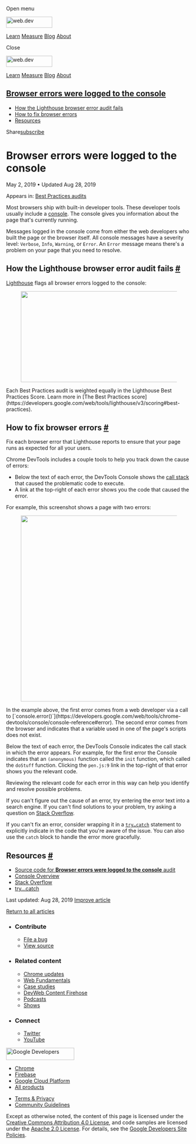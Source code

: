 <span class="w-tooltip w-tooltip--left">Open menu</span>

<a href="/" class="gc-analytics-event header-default__logo-link"><img src="/images/lockup.svg" alt="web.dev" class="header-default__logo" width="125" height="30" /></a>

<a href="/learn/" class="gc-analytics-event header-default__link">Learn</a> <a href="/measure/" class="gc-analytics-event header-default__link">Measure</a> <a href="/blog/" class="gc-analytics-event header-default__link">Blog</a> <a href="/about/" class="gc-analytics-event header-default__link">About</a>

<span class="w-tooltip">Close</span>

<a href="/" class="gc-analytics-event"><img src="/images/lockup.svg" alt="web.dev" class="drawer-default__logo" width="125" height="30" /></a>

<a href="/learn/" class="gc-analytics-event drawer-default__link">Learn</a> <a href="/measure/" class="gc-analytics-event drawer-default__link">Measure</a> <a href="/blog/" class="gc-analytics-event drawer-default__link">Blog</a> <a href="/about/" class="gc-analytics-event drawer-default__link">About</a>

<a href="#browser-errors-were-logged-to-the-console" class="w-toc__header--link">Browser errors were logged to the console</a>
------------------------------------------------------------------------------------------------------------------------------

-   [How the Lighthouse browser error audit fails](#how-the-lighthouse-browser-error-audit-fails)
-   [How to fix browser errors](#how-to-fix-browser-errors)
-   [Resources](#resources)

Share<a href="/newsletter/" class="gc-analytics-event w-actions__fab w-actions__fab--subscribe"><span>subscribe</span></a>

Browser errors were logged to the console
=========================================

May 2, 2019 <span class="w-author__separator">•</span> Updated Aug 28, 2019

<span class="w-post-signpost__title">Appears in:</span> <a href="/lighthouse-best-practices" class="w-post-signpost__link">Best Practices audits</a>

Most browsers ship with built-in developer tools. These developer tools usually include a [console](https://developers.google.com/web/tools/chrome-devtools/console/). The console gives you information about the page that's currently running.

Messages logged in the console come from either the web developers who built the page or the browser itself. All console messages have a severity level: `Verbose`, `Info`, `Warning`, or `Error`. An `Error` message means there's a problem on your page that you need to resolve.

How the Lighthouse browser error audit fails <a href="#how-the-lighthouse-browser-error-audit-fails" class="w-headline-link">#</a>
----------------------------------------------------------------------------------------------------------------------------------

[Lighthouse](https://developers.google.com/web/tools/lighthouse/) flags all browser errors logged to the console:

<figure><img src="https://web-dev.imgix.net/image/tcFciHGuF3MxnTr1y5ue01OGLBn2/AjfKRZm8E4ZUi2QvQtL3.png?auto=format" class="w-screenshot" sizes="(min-width: 800px) 800px, calc(100vw - 48px)" srcset="https://web-dev.imgix.net/image/tcFciHGuF3MxnTr1y5ue01OGLBn2/AjfKRZm8E4ZUi2QvQtL3.png?auto=format&amp;w=200 200w, https://web-dev.imgix.net/image/tcFciHGuF3MxnTr1y5ue01OGLBn2/AjfKRZm8E4ZUi2QvQtL3.png?auto=format&amp;w=228 228w, https://web-dev.imgix.net/image/tcFciHGuF3MxnTr1y5ue01OGLBn2/AjfKRZm8E4ZUi2QvQtL3.png?auto=format&amp;w=260 260w, https://web-dev.imgix.net/image/tcFciHGuF3MxnTr1y5ue01OGLBn2/AjfKRZm8E4ZUi2QvQtL3.png?auto=format&amp;w=296 296w, https://web-dev.imgix.net/image/tcFciHGuF3MxnTr1y5ue01OGLBn2/AjfKRZm8E4ZUi2QvQtL3.png?auto=format&amp;w=338 338w, https://web-dev.imgix.net/image/tcFciHGuF3MxnTr1y5ue01OGLBn2/AjfKRZm8E4ZUi2QvQtL3.png?auto=format&amp;w=385 385w, https://web-dev.imgix.net/image/tcFciHGuF3MxnTr1y5ue01OGLBn2/AjfKRZm8E4ZUi2QvQtL3.png?auto=format&amp;w=439 439w, https://web-dev.imgix.net/image/tcFciHGuF3MxnTr1y5ue01OGLBn2/AjfKRZm8E4ZUi2QvQtL3.png?auto=format&amp;w=500 500w, https://web-dev.imgix.net/image/tcFciHGuF3MxnTr1y5ue01OGLBn2/AjfKRZm8E4ZUi2QvQtL3.png?auto=format&amp;w=571 571w, https://web-dev.imgix.net/image/tcFciHGuF3MxnTr1y5ue01OGLBn2/AjfKRZm8E4ZUi2QvQtL3.png?auto=format&amp;w=650 650w, https://web-dev.imgix.net/image/tcFciHGuF3MxnTr1y5ue01OGLBn2/AjfKRZm8E4ZUi2QvQtL3.png?auto=format&amp;w=741 741w, https://web-dev.imgix.net/image/tcFciHGuF3MxnTr1y5ue01OGLBn2/AjfKRZm8E4ZUi2QvQtL3.png?auto=format&amp;w=845 845w, https://web-dev.imgix.net/image/tcFciHGuF3MxnTr1y5ue01OGLBn2/AjfKRZm8E4ZUi2QvQtL3.png?auto=format&amp;w=964 964w, https://web-dev.imgix.net/image/tcFciHGuF3MxnTr1y5ue01OGLBn2/AjfKRZm8E4ZUi2QvQtL3.png?auto=format&amp;w=1098 1098w, https://web-dev.imgix.net/image/tcFciHGuF3MxnTr1y5ue01OGLBn2/AjfKRZm8E4ZUi2QvQtL3.png?auto=format&amp;w=1252 1252w, https://web-dev.imgix.net/image/tcFciHGuF3MxnTr1y5ue01OGLBn2/AjfKRZm8E4ZUi2QvQtL3.png?auto=format&amp;w=1428 1428w, https://web-dev.imgix.net/image/tcFciHGuF3MxnTr1y5ue01OGLBn2/AjfKRZm8E4ZUi2QvQtL3.png?auto=format&amp;w=1600 1600w" width="800" height="247" /></figure>Each Best Practices audit is weighted equally in the Lighthouse Best Practices Score. Learn more in [The Best Practices score](https://developers.google.com/web/tools/lighthouse/v3/scoring#best-practices).

How to fix browser errors <a href="#how-to-fix-browser-errors" class="w-headline-link">#</a>
--------------------------------------------------------------------------------------------

Fix each browser error that Lighthouse reports to ensure that your page runs as expected for all your users.

Chrome DevTools includes a couple tools to help you track down the cause of errors:

-   Below the text of each error, the DevTools Console shows the [call stack](https://developer.mozilla.org/en-US/docs/Glossary/Call_stack) that caused the problematic code to execute.
-   A link at the top-right of each error shows you the code that caused the error.

For example, this screenshot shows a page with two errors:

<figure><img src="https://web-dev.imgix.net/image/tcFciHGuF3MxnTr1y5ue01OGLBn2/KBP4iOO12CqHURgmjxaY.png?auto=format" class="w-screenshot w-screenshot--filled" sizes="(min-width: 800px) 800px, calc(100vw - 48px)" srcset="https://web-dev.imgix.net/image/tcFciHGuF3MxnTr1y5ue01OGLBn2/KBP4iOO12CqHURgmjxaY.png?auto=format&amp;w=200 200w, https://web-dev.imgix.net/image/tcFciHGuF3MxnTr1y5ue01OGLBn2/KBP4iOO12CqHURgmjxaY.png?auto=format&amp;w=228 228w, https://web-dev.imgix.net/image/tcFciHGuF3MxnTr1y5ue01OGLBn2/KBP4iOO12CqHURgmjxaY.png?auto=format&amp;w=260 260w, https://web-dev.imgix.net/image/tcFciHGuF3MxnTr1y5ue01OGLBn2/KBP4iOO12CqHURgmjxaY.png?auto=format&amp;w=296 296w, https://web-dev.imgix.net/image/tcFciHGuF3MxnTr1y5ue01OGLBn2/KBP4iOO12CqHURgmjxaY.png?auto=format&amp;w=338 338w, https://web-dev.imgix.net/image/tcFciHGuF3MxnTr1y5ue01OGLBn2/KBP4iOO12CqHURgmjxaY.png?auto=format&amp;w=385 385w, https://web-dev.imgix.net/image/tcFciHGuF3MxnTr1y5ue01OGLBn2/KBP4iOO12CqHURgmjxaY.png?auto=format&amp;w=439 439w, https://web-dev.imgix.net/image/tcFciHGuF3MxnTr1y5ue01OGLBn2/KBP4iOO12CqHURgmjxaY.png?auto=format&amp;w=500 500w, https://web-dev.imgix.net/image/tcFciHGuF3MxnTr1y5ue01OGLBn2/KBP4iOO12CqHURgmjxaY.png?auto=format&amp;w=571 571w, https://web-dev.imgix.net/image/tcFciHGuF3MxnTr1y5ue01OGLBn2/KBP4iOO12CqHURgmjxaY.png?auto=format&amp;w=650 650w, https://web-dev.imgix.net/image/tcFciHGuF3MxnTr1y5ue01OGLBn2/KBP4iOO12CqHURgmjxaY.png?auto=format&amp;w=741 741w, https://web-dev.imgix.net/image/tcFciHGuF3MxnTr1y5ue01OGLBn2/KBP4iOO12CqHURgmjxaY.png?auto=format&amp;w=845 845w, https://web-dev.imgix.net/image/tcFciHGuF3MxnTr1y5ue01OGLBn2/KBP4iOO12CqHURgmjxaY.png?auto=format&amp;w=964 964w, https://web-dev.imgix.net/image/tcFciHGuF3MxnTr1y5ue01OGLBn2/KBP4iOO12CqHURgmjxaY.png?auto=format&amp;w=1098 1098w, https://web-dev.imgix.net/image/tcFciHGuF3MxnTr1y5ue01OGLBn2/KBP4iOO12CqHURgmjxaY.png?auto=format&amp;w=1252 1252w, https://web-dev.imgix.net/image/tcFciHGuF3MxnTr1y5ue01OGLBn2/KBP4iOO12CqHURgmjxaY.png?auto=format&amp;w=1428 1428w, https://web-dev.imgix.net/image/tcFciHGuF3MxnTr1y5ue01OGLBn2/KBP4iOO12CqHURgmjxaY.png?auto=format&amp;w=1600 1600w" width="800" height="505" /></figure>In the example above, the first error comes from a web developer via a call to [`console.error()`](https://developers.google.com/web/tools/chrome-devtools/console/console-reference#error). The second error comes from the browser and indicates that a variable used in one of the page's scripts does not exist.

Below the text of each error, the DevTools Console indicates the call stack in which the error appears. For example, for the first error the Console indicates that an `(anonymous)` function called the `init` function, which called the `doStuff` function. Clicking the `pen.js:9` link in the top-right of that error shows you the relevant code.

Reviewing the relevant code for each error in this way can help you identify and resolve possible problems.

If you can't figure out the cause of an error, try entering the error text into a search engine. If you can't find solutions to your problem, try asking a question on [Stack Overflow](https://stackoverflow.com).

If you can't fix an error, consider wrapping it in a [`try…catch`](https://developer.mozilla.org/en-US/docs/Web/JavaScript/Reference/Statements/try...catch) statement to explicitly indicate in the code that you're aware of the issue. You can also use the `catch` block to handle the error more gracefully.

Resources <a href="#resources" class="w-headline-link">#</a>
------------------------------------------------------------

-   [Source code for **Browser errors were logged to the console** audit](https://github.com/GoogleChrome/lighthouse/blob/master/lighthouse-core/audits/errors-in-console.js)
-   [Console Overview](https://developers.google.com/web/tools/chrome-devtools/console/)
-   [Stack Overflow](https://stackoverflow.com/)
-   [try…catch](https://developer.mozilla.org/en-US/docs/Web/JavaScript/Reference/Statements/try...catch)

<span class="w-mr--sm">Last updated: Aug 28, 2019 </span>[Improve article](https://github.com/GoogleChrome/web.dev/blob/master/src/site/content/en/lighthouse-best-practices/errors-in-console/index.md)

<a href="/lighthouse-best-practices" class="gc-analytics-event w-article-navigation__link w-article-navigation__link--back w-article-navigation__link--single">Return to all articles</a>

-   ### Contribute

    -   <a href="https://github.com/GoogleChrome/web.dev/issues/new?assignees=&amp;labels=bug&amp;template=bug_report.md&amp;title=" class="w-footer__linkbox-link">File a bug</a>
    -   <a href="https://github.com/googlechrome/web.dev" class="w-footer__linkbox-link">View source</a>

-   ### Related content

    -   <a href="https://blog.chromium.org/" class="w-footer__linkbox-link">Chrome updates</a>
    -   <a href="https://developers.google.com/web/" class="w-footer__linkbox-link">Web Fundamentals</a>
    -   <a href="https://developers.google.com/web/showcase/" class="w-footer__linkbox-link">Case studies</a>
    -   <a href="https://devwebfeed.appspot.com/" class="w-footer__linkbox-link">DevWeb Content Firehose</a>
    -   <a href="/podcasts/" class="w-footer__linkbox-link">Podcasts</a>
    -   <a href="/shows/" class="w-footer__linkbox-link">Shows</a>

-   ### Connect

    -   <a href="https://www.twitter.com/ChromiumDev" class="w-footer__linkbox-link">Twitter</a>
    -   <a href="https://www.youtube.com/user/ChromeDevelopers" class="w-footer__linkbox-link">YouTube</a>

<a href="https://developers.google.com/" class="w-footer__utility-logo-link"><img src="/images/lockup-color.png" alt="Google Developers" class="w-footer__utility-logo" width="185" height="33" /></a>

-   <a href="https://developer.chrome.com/" class="w-footer__utility-link">Chrome</a>
-   <a href="https://firebase.google.com/" class="w-footer__utility-link">Firebase</a>
-   <a href="https://cloud.google.com/" class="w-footer__utility-link">Google Cloud Platform</a>
-   <a href="https://developers.google.com/products" class="w-footer__utility-link">All products</a>

<!-- -->

-   <a href="https://policies.google.com/" class="w-footer__utility-link">Terms &amp; Privacy</a>
-   <a href="/community-guidelines/" class="w-footer__utility-link">Community Guidelines</a>

Except as otherwise noted, the content of this page is licensed under the [Creative Commons Attribution 4.0 License](https://creativecommons.org/licenses/by/4.0/), and code samples are licensed under the [Apache 2.0 License](https://www.apache.org/licenses/LICENSE-2.0). For details, see the [Google Developers Site Policies](https://developers.google.com/terms/site-policies).

